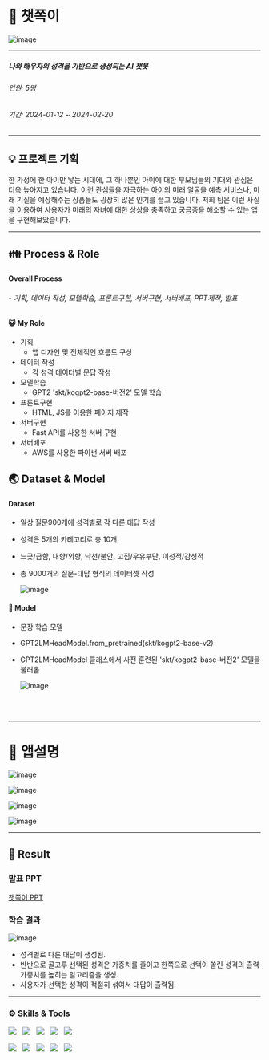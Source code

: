 # 👶 챗쪽이
![image](https://github.com/eomjimin/Chatjjock/assets/68543910/e6255c27-9ef8-4ede-9b26-614a0c670618)

-----------------

##### 나와 배우자의 성격을 기반으로 생성되는 AI 챗봇
###### 인원: 5명
###### 기간: 2024-01-12 ~ 2024-02-20
-----------------
## 💡 프로젝트 기획
한 가정에 한 아이만 낳는 시대에, 그 하나뿐인 아이에 대한 부모님들의 기대와 관심은 더욱 높아지고 있습니다. 
이런 관심들을 자극하는 아이의 미래 얼굴을 예측 서비스나, 미래 기질을 예상해주는 상품들도 굉장히 많은 인기를 끌고 있습니다.
저희 팀은 이런 사실을 이용하여 사용자가 미래의 자녀에 대한 상상을 충족하고 궁금증을 해소할 수 있는 앱을 구현해보았습니다.

<hr>

## 👪 Process & Role
#### Overall Process
###### - 기획, 데이터 작성, 모델학습, 프론트구현, 서버구현, 서버배포, PPT제작, 발표
#### 😺 My Role
- 기획
  - 앱 디자인 및 전체적인 흐름도 구상
- 데이터 작성
  - 각 성격 데이터별 문답 작성
- 모델학습
  - GPT2 'skt/kogpt2-base-버전2' 모델 학습
- 프론트구현
  - HTML, JS를 이용한 페이지 제작
- 서버구현
  - Fast API를 사용한 서버 구현
- 서버배포
  - AWS를 사용한 파이썬 서버 배포

## 🌏 Dataset & Model
#### Dataset
- 일상 질문900개에 성격별로 각 다른 대답 작성
- 성격은 5개의 카테고리로 총 10개.
- 느긋/급함, 내향/외향, 낙천/불안, 고집/우유부단, 이성적/감성적
- 총 9000개의 질문-대답 형식의 데이터셋 작성
  
  ![image](https://github.com/junyealim/chatbot/assets/149549323/86e44e68-d011-4d66-9e17-e7a44106057a)


#### 🚀 Model 
- 문장 학습 모델
- GPT2LMHeadModel.from_pretrained(skt/kogpt2-base-v2)
- GPT2LMHeadModel 클래스에서 사전 훈련된 'skt/kogpt2-base-버전2' 모델을 불러옴

  ![image](https://github.com/junyealim/chatbot/assets/149549323/08f00f2b-d7a1-4d32-b6ad-d3d9f6a84762)

<br>
<br>

-----------------  
# **🎨 앱설명**
![image](https://github.com/junyealim/chatbot/assets/149549323/2a3785ff-9eee-4bb2-af0c-7340e9bac549)

![image](https://github.com/junyealim/chatbot/assets/149549323/76f95223-ea5d-45db-9a27-ac39be2eac87)

![image](https://github.com/junyealim/chatbot/assets/149549323/faea03f6-ef1a-461c-b778-c3261e05af25)

![image](https://github.com/junyealim/chatbot/assets/149549323/3ac50e36-1635-497a-a628-16f778036415)


-----------------
## 🌈 Result

### 발표 PPT
[챗쪽이 PPT](Chatjjock.pdf)

### 학습 결과
![image](https://github.com/junyealim/chatbot/assets/149549323/d40691aa-a602-43fc-8b17-1bd1f8db6755)

- 성격별로 다른 대답이 생성됨.
- 반반으로 골고루 선택된 성격은 가중치를 줄이고 한쪽으로 선택이 쏠린 성격의 출력 가중치를 높히는 알고리즘을 생성.
- 사용자가 선택한 성격이 적절히 섞여서 대답이 출력됨.

-----------------
### ⚙️ Skills & Tools

<p>
  <img src="https://img.shields.io/badge/PyTorch-EE4C2C?style=flat&logo=pytorch&logoColor=white"/>&nbsp;&nbsp;
  <img src="https://img.shields.io/badge/HTML5-E34F26?style=flat&logo=html5&logoColor=white"/>&nbsp;&nbsp;
  <img src="https://img.shields.io/badge/CSS3-1572B6?style=flat&logo=css3&logoColor=white"/>&nbsp;&nbsp;
  <img src="https://img.shields.io/badge/JavaScript-gray?style=flat&logo=JavaScript&logoColor=F7DF1E"/>&nbsp;&nbsp;
  <img src="https://img.shields.io/badge/FastAPI-009688?style=flat&logo=fastapi&logoColor=4479A1"/>&nbsp;&nbsp;
</p>

<p>
  <img src="https://img.shields.io/badge/Colab-F37626?style=flat&logo=googlecolab&logoColor=white"/>&nbsp;&nbsp;
  <img src="https://img.shields.io/badge/VScode-007ACC?style=flat&logo=visualstudiocode&logoColor=white"/>&nbsp;&nbsp;
  <img src="https://img.shields.io/badge/Discord-5865F2?style=flat&logo=Discord&logoColor=white"/>&nbsp;&nbsp;
  <img src="https://img.shields.io/badge/AWSEC2-FF9900?style=flat&logo=amazonec2&logoColor=white"/>&nbsp;&nbsp;
  <img src="https://img.shields.io/badge/AWSS3-569A31?style=flat&logo=amazons3&logoColor=white"/>&nbsp;&nbsp;

  
</p>
